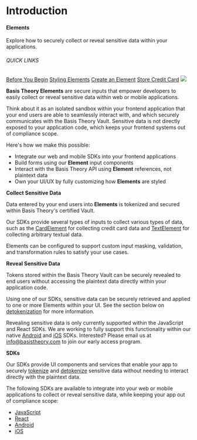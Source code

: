 # Introduction
<aside class="header-intro-box">
    <span>
        <h4>Elements</h4>
        <p class="header-intro-body2-font">Explore how to securely collect or reveal sensitive data within your applications.</p>
        <h6>QUICK LINKS</h6>
        <span class="intro-quick-links">
            <a href="#getting-started">Before You Begin</a>
            <a href="#element-options-style">Styling Elements</a>
            <a href="#element-types-card-element">Create an Element</a>
            <a href="#store-credit-card">Store Credit Card</a>
        </span>
    </span>
    <img src="/images/elements_intro.svg"/>
</aside>

**Basis Theory Elements** are secure inputs that empower developers to easily collect or reveal sensitive data within 
web or mobile applications. 

Think about it as an isolated sandbox within your frontend application that your end users are able to seamlessly 
interact with, and which securely communicates with the Basis Theory Vault. Sensitive data is not directly exposed to
your application code, which keeps your frontend systems out of compliance scope.

Here's how we make this possible:

- Integrate our web and mobile SDKs into your frontend applications
- Build forms using our **Element** input components
- Interact with the Basis Theory API using **Element** references, not plaintext data
- Own your UI/UX by fully customizing how **Elements** are styled

**Collect Sensitive Data**

Data entered by your end users into **Elements** is tokenized and secured within Basis Theory's certified Vault.

Our SDKs provide several types of inputs to collect various types of data, such as the [CardElement](/elements#cardelement)
for collecting credit card data and [TextElement](/elements#textelement) for collecting arbitrary textual data.

Elements can be configured to support custom input masking, validation, and transformation rules to satisfy your use cases.

**Reveal Sensitive Data**

Tokens stored within the Basis Theory Vault can be securely revealed to end users without accessing the plaintext
data directly within your application code.

Using one of our SDKs, sensitive data can be securely retrieved and applied to one or more Elements within your UI.
See the section below on [detokenization](/elements#detokenization) for more information.

<aside class="notice">
  <span>
    Revealing sensitive data is only currently supported within the JavaScript and React SDKs. We are working to fully 
    support this functionality within our native <a href="#android">Android</a> and <a href="#ios">iOS</a> SDKs. Interested?
    Please email us at <a href="mailto:info@basistheory.com?subject=Mobile Elements SDK - Reveal">info@basistheory.com</a> 
    to join our early access program.
  </span>
</aside>

**SDKs**

Our SDKs provide UI components and services that enable your app to
securely [tokenize](/elements#tokenization) and [detokenize](/elements#detokenization) sensitive data without needing
to interact directly with the plaintext data.

The following SDKs are available to integrate into your web or mobile applications to collect or reveal sensitive data,
while keeping your app out of compliance scope:

- [JavaScript](https://github.com/Basis-Theory/basis-theory-js/)
- [React](https://github.com/Basis-Theory/basis-theory-react/)
- [Android](https://github.com/Basis-Theory/basistheory-android/)
- [iOS](https://github.com/Basis-Theory/basistheory-ios/)
